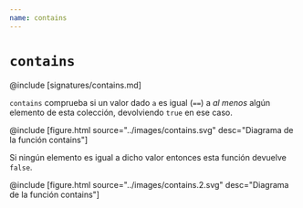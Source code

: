 ```yaml
---
name: contains
---
```


# `contains`

@include [signatures/contains.md]

`contains` comprueba si un valor dado `a` es igual (`==`) a _al menos_ algún elemento de esta colección, devolviendo `true` en ese caso.

@include [figure.html source="../images/contains.svg" desc="Diagrama de la función contains"]

Si ningún elemento es igual a dicho valor entonces esta función devuelve `false`.

@include [figure.html source="../images/contains.2.svg" desc="Diagrama de la función contains"]
